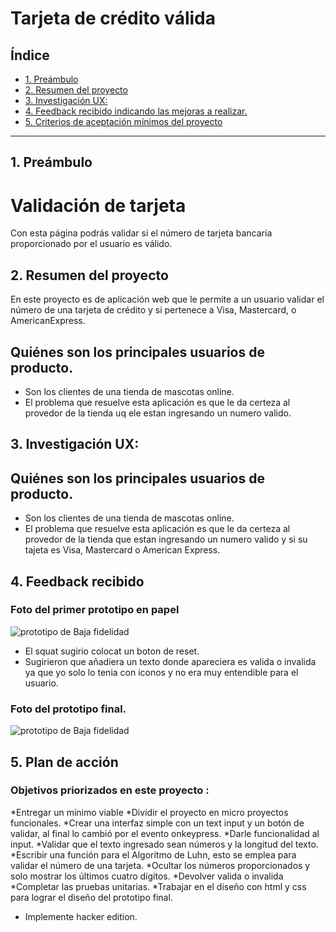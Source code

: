 # Tarjeta de crédito válida

## Índice

* [1. Preámbulo](#1-preámbulo)
* [2. Resumen del proyecto](#2-resumen-del-proyecto)
* [3. Investigación UX:](#3-investigacion-ux)
* [4. Feedback recibido indicando las mejoras a realizar.](#4-feedback-recibido)
* [5. Criterios de aceptación mínimos del proyecto](#5-criterios-de-aceptación-mínimos-del-proyecto)


***

## 1. Preámbulo
# Validación de tarjeta
Con esta página podrás validar si el número de tarjeta bancaria proporcionado por el usuario  es válido.

## 2. Resumen del proyecto

En este proyecto es de  aplicación web que le permite a un usuario validar el número de una tarjeta de crédito y si pertenece a Visa, Mastercard, o AmericanExpress.


## Quiénes son los principales usuarios de producto.
* Son los clientes de una tienda de mascotas online.
* El problema que resuelve esta aplicación es que le da certeza al provedor de la tienda uq ele estan ingresando un numero valido.

## 3. Investigación UX:

## Quiénes son los principales usuarios de producto.
* Son los clientes de una tienda de mascotas online.
* El problema que resuelve esta aplicación es que le da certeza al provedor de la tienda que estan ingresando un numero valido y si su tajeta es Visa, Mastercard o American Express.

## 4. Feedback recibido

### Foto del primer prototipo en papel 
![prototipo de Baja fidelidad](/images/prototipo1.jpg)

* El squat sugirio colocat un boton de reset.
* Sugirieron que añadiera un texto donde apareciera es valida o invalida ya que yo solo lo tenia con iconos y no era muy entendible para el usuario.

 ### Foto del prototipo final.
![prototipo de Baja fidelidad](/images/prototipo2.jpg)
## 5. Plan de acción

### Objetivos priorizados en este proyecto :

*Entregar un mínimo viable
*Dividir el proyecto en micro proyectos funcionales.
*Crear una interfaz simple con un text input y un botón de validar, al final lo cambió por el evento onkeypress.
*Darle funcionalidad al input.
*Validar que el texto ingresado sean números y la longitud del texto.
*Escribir una función para el Algoritmo de Luhn, esto se emplea para validar el número de una tarjeta. 
*Ocultar los números proporcionados y solo mostrar los últimos cuatro dígitos.
*Devolver valida o invalida 
*Completar las pruebas unitarias.
*Trabajar en el diseño con html y css para lograr el diseño del prototipo final.
* Implemente hacker edition.

